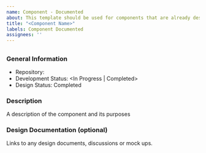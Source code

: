 ```yaml
---
name: Component - Documented
about: This template should be used for components that are already designed and mostly or fully developed and will soon be published to the component catalogue
title: "<Component Name>"
labels: Component Documented
assignees: ''
---
```


<!--
---
layout: layouts/component
keywords:
  - <possible search terms>
eleventyNavigation:
  key: <component name, lower case and hyphenated (e.g., menu-item)>
  title: <component name, capitalized (e.g., Menu Item)>
  parent: <component type>
tags:
  - <Document Heading (e.g., Button)>: <tag name (e.g., d2l-button)>
    <Document Heading 2>: <tag name 2>
---

repo: "<url>"
baseInstallLocation: "<npm install location (e.g., @brightspace-ui/core)>"
components: ["<component file path (e.g., src/my-component.js)>"]
devMarkdown: "<markdown file path (e.g., README.md)>"
designMarkdown: "<markdown file path (e.g., design/button.md)>"
development: <In Progress | Completed>
design: <In Progress | Completed>
-->
## <Component Name>

### General Information
- Repository: <url>
- Development Status: <In Progress | Completed>
- Design Status: Completed

### Description
A description of the component and its purposes

### Design Documentation (optional)
Links to any design documents, discussions or mock ups.
